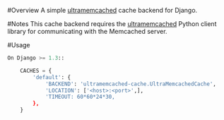 #Overview
A simple [ultramemcached](https://github.com/esnme/ultramemcached) cache backend for Django.


#Notes
This cache backend requires the [ultramemcached](https://github.com/esnme/ultramemcached) Python client library for
communicating with the Memcached server.

#Usage
```python
On Django >= 1.3::

    CACHES = {
        'default': {
            'BACKEND': 'ultramemcached-cache.UltraMemcachedCache',
            'LOCATION': ['<host>:<port>',],
            'TIMEOUT: 60*60*24*30,
        },
    }
```